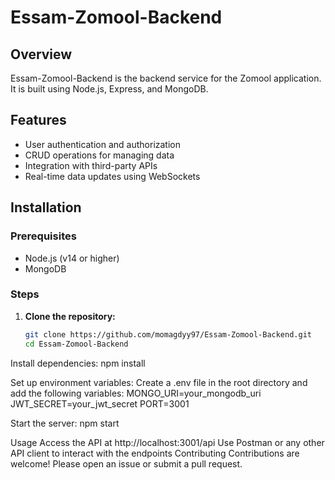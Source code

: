 # Essam-Zomool-Backend

## Overview
Essam-Zomool-Backend is the backend service for the Zomool application. It is built using Node.js, Express, and MongoDB.

## Features
- User authentication and authorization
- CRUD operations for managing data
- Integration with third-party APIs
- Real-time data updates using WebSockets

## Installation

### Prerequisites
- Node.js (v14 or higher)
- MongoDB

### Steps
1. **Clone the repository:**
   ```bash
   git clone https://github.com/momagdyy97/Essam-Zomool-Backend.git
   cd Essam-Zomool-Backend

Install dependencies:
npm install

Set up environment variables: Create a .env file in the root directory and add the following variables:
MONGO_URI=your_mongodb_uri
JWT_SECRET=your_jwt_secret
PORT=3001

Start the server:
npm start

Usage
Access the API at http://localhost:3001/api
Use Postman or any other API client to interact with the endpoints
Contributing
Contributions are welcome! Please open an issue or submit a pull request.
